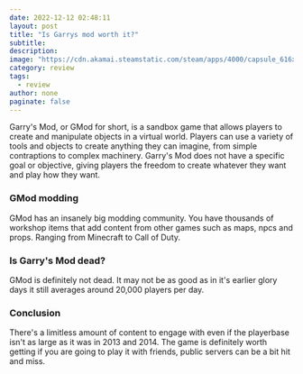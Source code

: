 ```yaml
---
date: 2022-12-12 02:48:11
layout: post
title: "Is Garrys mod worth it?"
subtitle:
description:
image: "https://cdn.akamai.steamstatic.com/steam/apps/4000/capsule_616x353.jpg?t=1617307042"
category: review
tags:
  - review
author: none
paginate: false
---
```

Garry's Mod, or GMod for short, is a sandbox game that allows players to create and manipulate objects in a virtual world. Players can use a variety of tools and objects to create anything they can imagine, from simple contraptions to complex machinery. Garry's Mod does not have a specific goal or objective, giving players the freedom to create whatever they want and play how they want.

### GMod modding
GMod has an insanely big modding community.  You have thousands of workshop items that add content from other games such as maps, npcs and props. Ranging from Minecraft to Call of Duty.

### Is Garry's Mod dead?
GMod is definitely not dead. It may not be as good as in it's earlier glory days it still averages around 20,000 players per day.

### Conclusion
There's a limitless amount of content to engage with even if the playerbase isn't as large as it was in 2013 and 2014. The game is definitely worth getting if you are going to play it with friends, public servers can be a bit hit and miss.
